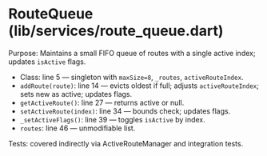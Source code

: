 # RouteQueue (lib/services/route_queue.dart)

Purpose: Maintains a small FIFO queue of routes with a single active index; updates `isActive` flags.

- Class: line 5 — singleton with `maxSize=8`, `_routes`, `activeRouteIndex`.
- `addRoute(route)`: line 14 — evicts oldest if full; adjusts `activeRouteIndex`; sets new as active; updates flags.
- `getActiveRoute()`: line 27 — returns active or null.
- `setActiveRoute(index)`: line 34 — bounds check; updates flags.
- `_setActiveFlags()`: line 39 — toggles `isActive` by index.
- `routes`: line 46 — unmodifiable list.

Tests: covered indirectly via ActiveRouteManager and integration tests.
